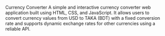 
Currency Converter
A simple and interactive currency converter web application built using HTML, CSS, and JavaScript. It allows users to convert currency values from USD to TAKA (BDT) with a fixed conversion rate and supports dynamic exchange rates for other currencies using a reliable API.


